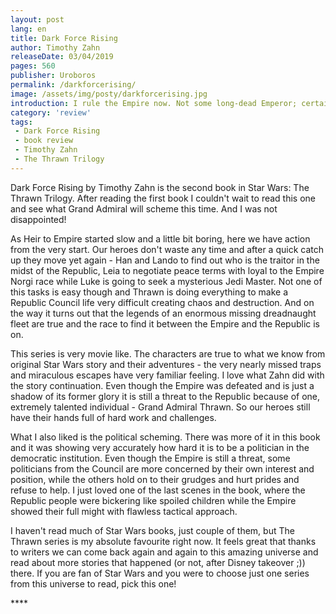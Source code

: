 ```yaml
---
layout: post
lang: en
title: Dark Force Rising
author: Timothy Zahn
releaseDate: 03/04/2019
pages: 560
publisher: Uroboros
permalink: /darkforcerising/
image: /assets/img/posty/darkforcerising.jpg
introduction: I rule the Empire now. Not some long-dead Emperor; certainly not you. the only treason is defiance of my orders.
category: 'review'
tags:
 - Dark Force Rising
 - book review
 - Timothy Zahn
 - The Thrawn Trilogy
---
```


  Dark Force Rising by Timothy Zahn is the second book in Star Wars: The Thrawn Trilogy. After reading the first book I couldn't wait to read this one and see what Grand Admiral will scheme this time. And I was not disappointed!

  As Heir to Empire started slow and a little bit boring, here we have action from the very start. Our heroes don't waste any time and after a quick catch up they move yet again - Han and Lando to find out who is the traitor in the midst of the Republic, Leia to negotiate peace terms with loyal to the Empire Norgi race while Luke is going to seek a mysterious Jedi Master. Not one of this tasks is easy though and Thrawn is doing everything to make a Republic Council life very difficult creating chaos and destruction. And on the way it turns out that the legends of an enormous missing dreadnaught fleet are true and the race to find it between the Empire and the Republic is on.

  This series is very movie like. The characters are true to what we know from original Star Wars story and their adventures - the very nearly missed traps and miraculous escapes have very familiar feeling. I love what Zahn did with the story continuation. Even though the Empire was defeated and is just a shadow of its former glory it is still a threat to the Republic because of one, extremely talented individual - Grand Admiral Thrawn. So our heroes still have their hands full of hard work and challenges.

  What I also liked is the political scheming. There was more of it in this book and it was showing very accurately how hard it is to be a politician in the democratic institution. Even though the Empire is still a threat, some politicians from the Council are more concerned by their own interest and position, while the others hold on to their grudges and hurt prides and refuse to help. I just loved one of the last scenes in the book, where the Republic people were bickering like spoiled children while the Empire showed their full might with flawless tactical approach.

  I haven't read much of Star Wars books, just couple of them, but The Thrawn series is my absolute favourite right now. It feels great that thanks to writers we can come back again and again to this amazing universe and read about more stories that happened (or not, after Disney takeover ;)) there. If you are fan of Star Wars and you were to choose just one series from this universe to read, pick this one!

  \*\*\*\*
